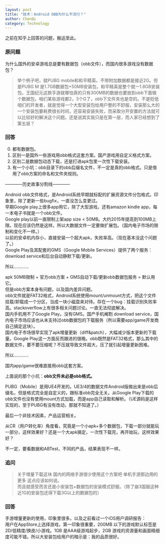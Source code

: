 ```yaml
---
layout: post
title: "技术：Android OBB为什么不流行？"
author: ChenQi
category: Technology
---
```


之前在知乎上回答的问题，搬运至此。  

### 原问题

为什么国外的安卓游戏总是要有数据包（obb文件），而国内很多游戏没有数据包？

> 举个例子吧，就PUBG mobile和和平精英。不带附加数据都是接近2G。但是PUBG M 是1.7GB数据包+50MB安装包，和平精英是整个就一1.8GB安装包。王国纪元这款手游就哪怕真的只有300MB的数据也要放到obb下面做个数据包，咱们某些游戏都2，3个G了，obb下文件夹也是空的。不是贬低咱们的开发者，就是觉得一个大型安装包给用户整的不舒服，安装那么大的一个安装包要耗费很长时间，还容易安装失败，而采取分开安置的方法就可以比较好的解决这个问题。还是说其实我只是在第一层，而人家已经想到了第五层？

### 回答

0. 都有数据包。
1. 区别一是国外一些游戏用obb格式这套方案。国产游戏用自定义格式方案。
2. 区别二是数据包动态下载，还是打进apk包里一次性下载安装。
3. 有一个小坑：obb目录下的obb后缀名文件，不一定是真的obb格式。只是借用了obb方案的命名和文件夹规则。

————历史故事分割线————

Android obb文件格式，是Android系统早期就标配的扩展资源文件分包格式。印象里，除了更新一些bugfix，一直没怎么变更过。  
早期Google play上很多app用它，除了大型游戏，还有amazon kindle app，每一本电子书就是一个obb文件。  
Google play以前一直限制上架app size < 50MB。大约2015年提高到100MB上限。现在应该仍然是这样。所以大数据文件一定要做扩展包。（国内电子市场的限制和变化不一样。）  
以前的安卓机内存小，直接安装一个超大apk，失败率高。（现在基本没这个问题了。）  
Google Play及其配套的GMS（Google Mobile Services）提供了两个服务：download service和后台自动静默下载/更新。  

所以…………

apk 50MB限制 + 官方obb方案 + GMS自动下载/更新obb数据包服务 = 默认用它。  
但是obb方案本身有问题，以及国内差异问题。  
obb文件就是FAT32格式，Android系统使用mount/unmount方式，把这个文件挂载/卸载成一个分区，当成一块小磁盘来对待。存在一个bug：挂载识别失败率高。stackoverflow上有很多相关问题讨论。一直无法彻底解决。  
国内手机用不了Google Play。没有GMS。国产手机阉割 download service，国内电子市场应该也从未支持过obb数据包的下载服务（所以需要app/game开发商自己搞定这块）。  
国内电子市场很早实现了apk增量更新（diff&patch），大幅减少版本更新的下载量。Google Play这一方面反而跟进的很晚。obb既然是FAT32格式，那么其中的数据文件，要不要压缩呢？不压就导致文件超大，压了就引起增量更新困难。  

所以…………

国内app/game很难直接用obb这套方案。  

上面说的那个小坑：**obb文件未必是obb格式。**

PUBG（Mobile）是用UE4开发的。UE3/4的数据文件Android版做出来是obb后缀名，但是格式完全是自定义的，跟标准obb完全无关。从Google Play下载的obb文件也没有使用mount方式加载，而是app自己读取和解析。（UE源码是这样实现的，至于PUBG有没有改动，那就不知道了。）  

最后一个非技术因素，产品运营相关。

从CR（用户转化率）角度看，究竟是一个小apk+多个数据包，下载一部分就能玩一部分，这样效果好？还是一个大apk搞定，一次性下载完，再开始玩，这样效果好？

不一定，要看数据和ABTest，不同的产品，结果表现不一样。

### 追问

> 关于增量下载这块 国内的网络手游很少使用这个方案吧 单机手游那边用的更多 这点应该如何说。  
而且就感受而言还是小安装包+数据包的安装模式舒服。（除了崩3国服这种近1G的安装包还得下载3G以上的数据包的）

### 回答

手游增量更新的使用，印象里很多。以及之前看过一个iOS用户调研报告：  
用户在AppStore上选择游戏，第一印象很重要，200MB 以下的游戏默认标签是2D/低精度/换皮/小游戏。1GB 是AAA级游戏起步，2GB 游戏的资源量和画面精细度可能不错。所以大安装包给用户的暗示是：我的品质很好。
